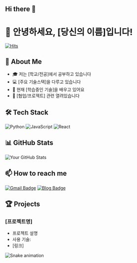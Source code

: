 ## Hi there 👋 
# 👋 안녕하세요, [당신의 이름]입니다!

[![Hits](https://hits.seeyoufarm.com/api/count/incr/badge.svg?url=https%3A%2F%2Fgithub.com%2F[username]%2Fhit-counter&count_bg=%2379C83D&title_bg=%23555555&icon=&icon_color=%23E7E7E7&title=hits&edge_flat=false)](https://hits.seeyoufarm.com)

## 🚀 About Me
- 🎓 저는 [학교/전공]에서 공부하고 있습니다
- 💻 [주요 기술스택]을 다루고 있습니다
- 🌱 현재 [학습중인 기술]을 배우고 있어요
- 👯 [협업/프로젝트] 관련 열려있습니다

## 🛠 Tech Stack
![Python](https://img.shields.io/badge/-Python-3776AB?style=flat-square&logo=Python&logoColor=white)
![JavaScript](https://img.shields.io/badge/-JavaScript-F7DF1E?style=flat-square&logo=javascript&logoColor=black)
![React](https://img.shields.io/badge/-React-61DAFB?style=flat-square&logo=React&logoColor=black)

## 📊 GitHub Stats
![Your GitHub Stats](https://github-readme-stats.vercel.app/api?username=[username]&show_icons=true&theme=radical)

## 📫 How to reach me
[![Gmail Badge](https://img.shields.io/badge/Gmail-d14836?style=flat-square&logo=Gmail&logoColor=white&link=mailto:[이메일])](mailto:[이메일])
[![Blog Badge](https://img.shields.io/badge/Blog-FF5722?style=flat-square&logo=blogger&logoColor=white&link=[블로그주소])]([블로그주소])

## 🏆 Projects
### [프로젝트명]
- 프로젝트 설명
- 사용 기술: 
- [링크]

<!-- GitHub 프로필에 표시될 스네이크 게임 -->
![Snake animation](https://github.com/[username]/[username]/blob/output/github-contribution-grid-snake.svg)
<!--
**beomsuchoi/beomsuchoi** is a ✨ _special_ ✨ repository because its `README.md` (this file) appears on your GitHub profile.

Here are some ideas to get you started:

- 🔭 I’m currently working on ...
- 🌱 I’m currently learning ...
- 👯 I’m looking to collaborate on ...
- 🤔 I’m looking for help with ...
- 💬 Ask me about ...
- 📫 How to reach me: ...
- 😄 Pronouns: ...
- ⚡ Fun fact: ...
-->
